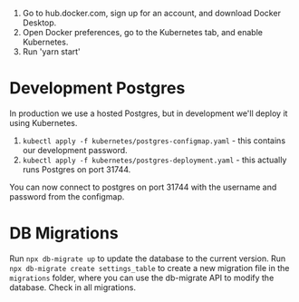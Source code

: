 1. Go to hub.docker.com, sign up for an account, and download Docker Desktop.
2. Open Docker preferences, go to the Kubernetes tab, and enable Kubernetes.
3. Run 'yarn start'

# Development Postgres

In production we use a hosted Postgres, but in development we'll deploy it using Kubernetes.

1. `kubectl apply -f kubernetes/postgres-configmap.yaml` - this contains our development password.
2. `kubectl apply -f kubernetes/postgres-deployment.yaml` - this actually runs Postgres on port 31744.

You can now connect to postgres on port 31744 with the username and password from the configmap.

# DB Migrations

Run `npx db-migrate up` to update the database to the current version. Run `npx db-migrate create settings_table` to create a new migration file in the `migrations` folder, where you can use the db-migrate API to modify the database. Check in all migrations.
